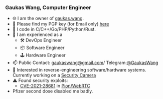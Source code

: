 ### Gaukas Wang, Computer Engineer

- 🌐 I am the owner of [gaukas.wang](https://gaukas.wang).
- 🔏 Please find my PGP key (for Email only) [here](https://raw.githubusercontent.com/Gaukas/Gaukas/master/GaukasWang_PGP_EMAIL_public.asc)
- 🤖 I code in C/C++/Go/PHP/Python/Rust. 
- 🔧 I am experienced as a 
  - 🛠 DevOps Engineer
  - 📦 Software Engineer
  - 🕹 Hardware Engineer
- 📫 Public Contact: [gaukaswang@gmail.com](mailto:gaukaswang@gmail.com)/ Telegram:[@GaukasWang](https://t.me/GaukasWang)
- 👀 Interested in reverse-engineering software/hardware systems. Currently working on a [Security Camera](https://github.com/rfenouil/IP-Camera-Neye3C) 
- ⚠ Found security exploits:
  - [CVE-2021-28681](https://cve.mitre.org/cgi-bin/cvename.cgi?name=CVE-2021-28681) in [Pion/WebRTC](https://github.com/pion/webrtc) 
- Pfizer second dose disabled me badly.
<!--
**Gaukas/Gaukas** is a ✨ _special_ ✨ repository because its `README.md` (this file) appears on your GitHub profile.
Here are some ideas to get you started:
- 🔭 I’m currently working on ...
- 🌱 I’m currently learning ...
- 👯 I’m looking to collaborate on ...
- 📫 How to reach me: ...
- 😄 Pronouns: ...
- 🤔 I’m looking for help with ...
- 💬 Ask me about ...
- ⚡ Fun fact: ...
-->

